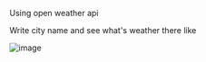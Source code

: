 Using open weather api 

Write city name and see what's weather there like

![image](https://github.com/CornyGrzesiek/WeatherApp/assets/128638079/0a2bcc3a-8fcc-480e-893d-d1081da03594)

